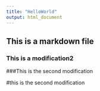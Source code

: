 ```yaml
---
title: "HelloWorld"
output: html_document
---
```


## This is a markdown file

### This is a modification2

###This is the second modification

#this is the second modification
